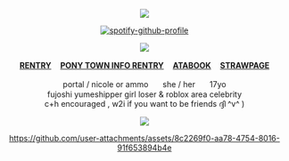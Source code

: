 
<div align="center">
  
![](https://64.media.tumblr.com/38f60385954ef8f8974a9f6d37d78ca0/0c97c6aa4a85d3dd-2f/s250x400/57dcaa9d031006f2c9ef8746d46f2bce7a338332.gifv)
  
[![spotify-github-profile](https://spotify-github-profile.kittinanx.com/api/view?uid=31v5uloyvwhloiiyan3b35ekvv5e&cover_image=true&theme=novatorem&show_offline=true&background_color=#fff&interchange=true&bar_color=fe7d37&bar_color_cover=false)](https://github.com/kittinan/spotify-github-profile)

![](https://popteamepic.carrd.co/assets/images/gallery19/56b8c78f.png?v10408301085951)

<b>[RENTRY](https://rentry.co/shedletsky) ㅤ[PONY TOWN INFO RENTRY](https://rentry.co/angelofdarkness) ㅤ[ATABOOK](https://portal.atabook.org/) ㅤ[STRAWPAGE](https://madnesscombat.straw.page/)</b>

portal / nicole or ammoㅤㅤshe / herㅤㅤ17yo
<br>fujoshi yumeshipper girl loser & roblox area celebrity
<br>c+h encouraged , w2i if you want to be friends ദ്ദി ^v^ )</br>

![](https://komarev.com/ghpvc/?username=10shadows&label=TOTALLY+PWNED&color=gray&style=for-the-badge)





https://github.com/user-attachments/assets/8c2269f0-aa78-4754-8016-91f653894b4e



</div>
